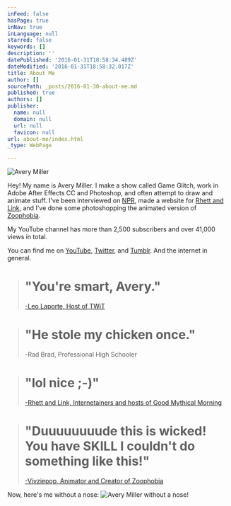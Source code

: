 ```yaml
---
inFeed: false
hasPage: true
inNav: true
inLanguage: null
starred: false
keywords: []
description: ''
datePublished: '2016-01-31T18:58:34.489Z'
dateModified: '2016-01-31T18:58:32.017Z'
title: About Me
author: []
sourcePath: _posts/2016-01-30-about-me.md
published: true
authors: []
publisher:
  name: null
  domain: null
  url: null
  favicon: null
url: about-me/index.html
_type: WebPage

---
```

![Avery Miller](https://s3-us-west-2.amazonaws.com/the-grid-img/p/ea7980c02349a2db8f9cf263070bf68fd7c5e1eb.jpg)

Hey! My name is Avery Miller. I make a show called Game Glitch, work in Adobe After Effects CC and Photoshop, and often attempt to draw and animate stuff. I've been interviewed on [NPR][0], made a website for [Rhett and Link][1], and I've done some photoshopping the animated version of [Zoophobia][2].

My YouTube channel has more than 2,500 subscribers and over 41,000 views in total.

You can find me on [YouTube][3], [Twitter][4], and [Tumblr][5]. And the internet in general.

> # "You're smart, Avery." 
> 
> [-Leo Laporte, Host of TWiT][6]

> # "He stole my chicken once." 
> 
> -Rad Brad, Professional High Schooler 

> # "lol nice ;-)" 
> 
> [-Rhett and Link, Internetainers and hosts of Good Mythical Morning][7]

> # "Duuuuuuuude this is wicked! You have SKILL I couldn't do something like this!" 
> 
> [-Vivziepop, Animator and Creator of Zoophobia][8]

Now, here's me without a nose:
![Avery Miller without a nose!](https://s3-us-west-2.amazonaws.com/the-grid-img/p/0068518602621d084b6a70b91bb7a59b88002251.png)

[0]: http://hereandnow.wbur.org/2014/08/13/avery-miller-bill-murray
[1]: http://nerd.averymiller.org/
[2]: http://www.youtube.com/vivziepop
[3]: http://www.youtube.com/averymrant
[4]: http://www.twitter.com/averybmiller
[5]: http://tumblr.averymiller.org/
[6]: https://www.youtube.com/watch?v=HkdwUH_3tsw
[7]: http://www.averymiller.org/2015/i-guess-rhett-really-is-a-time-traveler-rhettandlink-theres
[8]: https://www.youtube.com/watch?v=xOaXGJmwN48&lc=z13pjrapjlinjhel522khtjwesi1jr55q04
